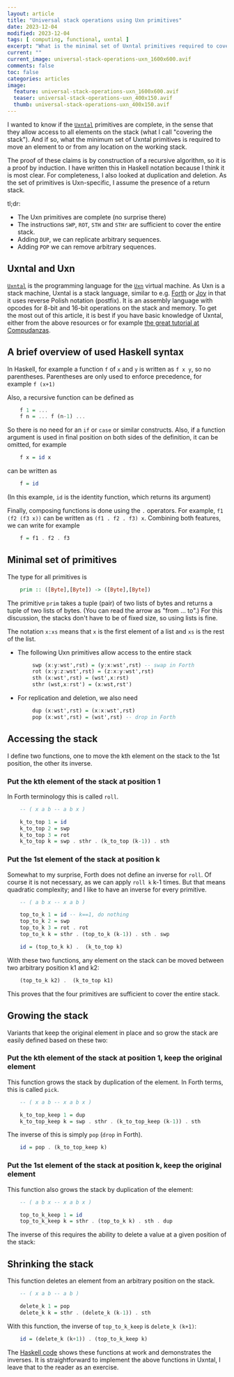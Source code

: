 ```yaml
---
layout: article
title: "Universal stack operations using Uxn primitives"
date: 2023-12-04
modified: 2023-12-04
tags: [ computing, functional, uxntal ]
excerpt: "What is the minimal set of Uxntal primitives required to cover the stack?"
current: ""
current_image: universal-stack-operations-uxn_1600x600.avif
comments: false
toc: false
categories: articles
image:
  feature: universal-stack-operations-uxn_1600x600.avif
  teaser: universal-stack-operations-uxn_400x150.avif
  thumb: universal-stack-operations-uxn_400x150.avif
---
```


I wanted to know if the [`Uxntal`](https://wiki.xxiivv.com/site/uxntal.html) primitives are complete, in the sense that they allow access to all elements on the stack (what I call "covering the stack"). And if so, what the minimum set of Uxntal primitives is required to move an element to or from any location on the working stack.

The proof of these claims is by construction of a recursive algorithm, so it is a proof by induction. I have written this in Haskell notation because I think it is most clear. For completeness, I also looked at duplication and deletion. As the set of primitives is Uxn-specific, I assume the presence of a return stack.

tl;dr:

- The Uxn primitives are complete (no surprise there)
- The instructions `SWP`, `ROT`, `STH` and `STHr` are sufficient to cover the entire stack.
- Adding `DUP`, we can replicate arbitrary sequences.
- Adding `POP` we can remove arbitrary sequences.


## Uxntal and Uxn

[`Uxntal`](https://wiki.xxiivv.com/site/uxntal.html) is the programming language for the [`Uxn`](https://wiki.xxiivv.com/site/uxn.html) virtual machine. As Uxn is a stack machine, Uxntal is a stack language, similar to e.g. [Forth](https://forth-standard.org/) or [Joy](https://dev.to/palm86/church-encoding-in-the-concatenative-language-joy-3nd8) in that it uses reverse Polish notation (postfix). It is an assembly language with opcodes for 8-bit and 16-bit operations on the stack and memory. To get the most out of this article, it is best if you have basic knowledge of Uxntal, either from the above resources or for example [the great tutorial at Compudanzas](https://compudanzas.net/uxn_tutorial.html).

##  A brief overview of used Haskell syntax

In Haskell, for example a function `f` of `x` and `y` is written as `f x y`, so no parentheses. Parentheses are only used to enforce precedence, for example `f (x+1)`

Also, a recursive function can be defined as

```haskell
    f 1 = ...
    f n = ... f (n-1) ...
```

So there is no need for an `if` or `case` or similar constructs. Also, if a function argument is used in final position on both sides of the definition, it can be omitted, for example

```haskell
    f x = id x
```
can be written as

```haskell
    f = id
```

(In this example, `id` is the identity function, which returns its argument)

Finally, composing functions is done using the `.` operators. For example, `f1 (f2 (f3 x))` can be written as `(f1 . f2 . f3) x`. Combining both features, we can write for example

```haskell
    f = f1 . f2 . f3
```

## Minimal set of primitives

The type for all primitives is

```haskell
    prim :: ([Byte],[Byte]) -> ([Byte],[Byte])
```

The primitive `prim` takes a tuple (pair) of two lists of bytes and returns a tuple of two lists of bytes. (You can read the arrow as "from ... to".) For this discussion, the stacks don't have to be of fixed size, so using lists is fine.

The notation `x:xs` means that `x` is the first element of a list and `xs` is the rest of the list.

* The following Uxn primitives allow access to the entire stack

```haskell
        swp (x:y:wst',rst) = (y:x:wst',rst) -- swap in Forth
        rot (x:y:z:wst',rst) = (z:x:y:wst',rst)
        sth (x:wst',rst) = (wst',x:rst)
        sthr (wst,x:rst') = (x:wst,rst')
``` 
* For replication and deletion, we also need

```haskell
        dup (x:wst',rst) = (x:x:wst',rst)
        pop (x:wst',rst) = (wst',rst) -- drop in Forth
```

## Accessing the stack

I define two functions, one to move the kth element on the stack to the 1st position, the other its inverse.

### Put the kth element of the stack at position 1

In Forth terminology this is called `roll`.

```haskell
    -- ( x a b -- a b x )

    k_to_top 1 = id
    k_to_top 2 = swp
    k_to_top 3 = rot
    k_to_top k = swp . sthr . (k_to_top (k-1)) . sth
```

### Put the 1st element of the stack at position k

Somewhat to my surprise, Forth does not define an inverse for `roll`. Of course it is not necessary, as we can apply `roll k` k-1 times. But that means quadratic complexity; and I like to have an inverse for every primitive.

```haskell
    -- ( a b x -- x a b )

    top_to_k 1 = id -- k==1, do nothing
    top_to_k 2 = swp
    top_to_k 3 = rot . rot
    top_to_k k = sthr . (top_to_k (k-1)) . sth . swp

    id = (top_to_k k) .  (k_to_top k)
```

With these two functions, any element on the stack can be moved between two arbitrary position k1 and k2:

```haskell
    (top_to_k k2) .  (k_to_top k1)
```

This proves that the four primitives are sufficient to cover the entire stack.

## Growing the stack

Variants that keep the original element in place and so grow the stack are easily defined based on these two:

### Put the kth element of the stack at position 1, keep the original element

This function grows the stack by duplication of the element. In Forth terms, this is called `pick`.

```haskell
    -- ( x a b -- x a b x )

    k_to_top_keep 1 = dup
    k_to_top_keep k = swp . sthr . (k_to_top_keep (k-1)) . sth
```

The inverse of this is simply `pop` (`drop` in Forth).

```haskell
    id = pop . (k_to_top_keep k)
```

### Put the 1st element of the stack at position k, keep the original element

This function also grows the stack by duplication of the element:

```haskell
    -- ( a b x -- x a b x )

    top_to_k_keep 1 = id
    top_to_k_keep k = sthr . (top_to_k k) . sth . dup
```

The inverse of this requires the ability to delete a value at a given position of the stack:

## Shrinking the stack

This function deletes an element from an arbitrary position on the stack.

```haskell
    -- ( x a b -- a b )

    delete_k 1 = pop
    delete_k k = sthr . (delete_k (k-1)) . sth
```

With this function, the inverse of `top_to_k_keep` is `delete_k (k+1)`:

```haskell
    id = (delete_k (k+1)) . (top_to_k_keep k)
```

The [Haskell code](https://codeberg.org/wimvanderbauwhede/funktal/src/branch/devel/stack-manipulation-universal-uxn.hs) shows these functions at work and demonstrates the inverses. It is straightforward to implement the above functions in Uxntal, I leave that to the reader as an exercise.
